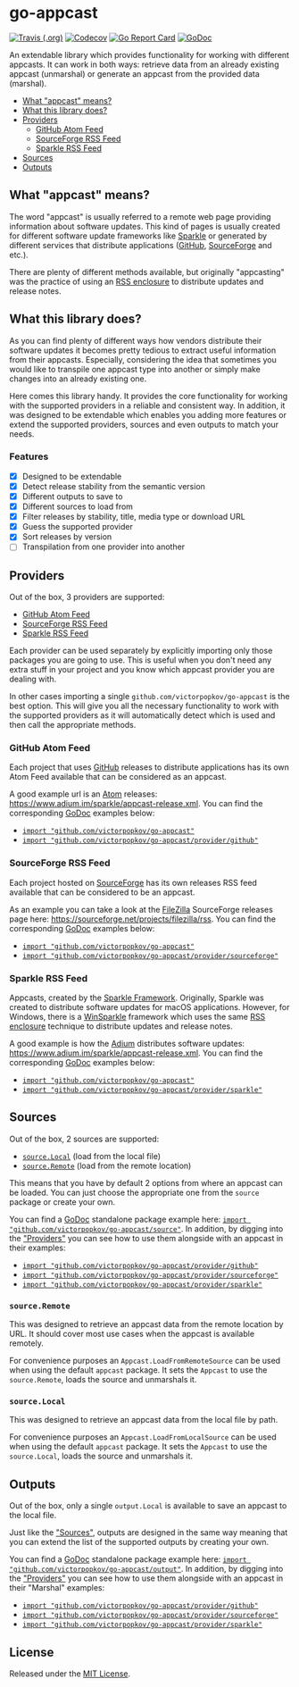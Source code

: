 # go-appcast

[![Travis (.org)](https://img.shields.io/travis/victorpopkov/go-appcast.svg)](https://travis-ci.org/victorpopkov/go-appcast)
[![Codecov](https://img.shields.io/codecov/c/github/victorpopkov/go-appcast.svg)](https://codecov.io/gh/victorpopkov/go-appcast)
[![Go Report Card](https://goreportcard.com/badge/github.com/victorpopkov/go-appcast)](https://goreportcard.com/report/github.com/victorpopkov/go-appcast)
[![GoDoc](https://godoc.org/github.com/victorpopkov/go-appcast?status.svg)](https://godoc.org/github.com/victorpopkov/go-appcast)

An extendable library which provides functionality for working with different
appcasts. It can work in both ways: retrieve data from an already existing
appcast (unmarshal) or generate an appcast from the provided data (marshal).

- [What "appcast" means?](#what-appcast-means)
- [What this library does?](#what-this-library-does)
- [Providers](#providers)
  - [GitHub Atom Feed](#github-atom-feed)
  - [SourceForge RSS Feed](#sourceforge-rss-feed)
  - [Sparkle RSS Feed](#sparkle-rss-feed)
- [Sources](#sources)
- [Outputs](#outputs)

## What "appcast" means?

The word "appcast" is usually referred to a remote web page providing
information about software updates. This kind of pages is usually created for
different software update frameworks like [Sparkle][] or generated by different
services that distribute applications ([GitHub][], [SourceForge][] and etc.).

There are plenty of different methods available, but originally "appcasting" was
the practice of using an [RSS enclosure][] to distribute updates and release
notes.

## What this library does?

As you can find plenty of different ways how vendors distribute their software
updates it becomes pretty tedious to extract useful information from their
appcasts. Especially, considering the idea that sometimes you would like to
transpile one appcast type into another or simply make changes into an already
existing one.

Here comes this library handy. It provides the core functionality for working
with the supported providers in a reliable and consistent way. In addition, it
was designed to be extendable which enables you adding more features or extend
the supported providers, sources and even outputs to match your needs.

### Features

- [x] Designed to be extendable
- [x] Detect release stability from the semantic version
- [x] Different outputs to save to
- [x] Different sources to load from
- [x] Filter releases by stability, title, media type or download URL
- [x] Guess the supported provider
- [x] Sort releases by version
- [ ] Transpilation from one provider into another

## Providers

Out of the box, 3 providers are supported:

- [GitHub Atom Feed](#github-atom-feed)
- [SourceForge RSS Feed](#sourceforge-rss-feed)
- [Sparkle RSS Feed](#sparkle-rss-feed)

Each provider can be used separately by explicitly importing only those packages
you are going to use. This is useful when you don't need any extra stuff in your
project and you know which appcast provider you are dealing with.

In other cases importing a single `github.com/victorpopkov/go-appcast` is the
best option. This will give you all the necessary functionality to work with the
supported providers as it will automatically detect which is used and then call
the appropriate methods.

### GitHub Atom Feed

Each project that uses [GitHub][] releases to distribute applications has its
own Atom Feed available that can be considered as an appcast.

A good example url is an [Atom](https://atom.io/) releases:
<https://www.adium.im/sparkle/appcast-release.xml>. You can find the
corresponding [GoDoc][] examples below:

- [`import "github.com/victorpopkov/go-appcast"`](https://godoc.org/github.com/victorpopkov/go-appcast)
- [`import "github.com/victorpopkov/go-appcast/provider/github"`](https://godoc.org/github.com/victorpopkov/go-appcast/provider/github)

### SourceForge RSS Feed

Each project hosted on [SourceForge][] has its own releases RSS feed available
that can be considered to be an appcast.

As an example you can take a look at the [FileZilla](https://filezilla-project.org/)
SourceForge releases page here: <https://sourceforge.net/projects/filezilla/rss>.
You can find the corresponding [GoDoc][] examples below:

- [`import "github.com/victorpopkov/go-appcast"`](https://godoc.org/github.com/victorpopkov/go-appcast)
- [`import "github.com/victorpopkov/go-appcast/provider/sourceforge"`](https://godoc.org/github.com/victorpopkov/go-appcast/provider/sourceforge)

### Sparkle RSS Feed

Appcasts, created by the [Sparkle Framework][]. Originally, Sparkle was created
to distribute software updates for macOS applications. However, for Windows,
there is a [WinSparkle](https://winsparkle.org/) framework which uses the same
[RSS enclosure][] technique to distribute updates and release notes.

A good example is how the [Adium](https://adium.im/) distributes software
updates: <https://www.adium.im/sparkle/appcast-release.xml>. You can find the
corresponding [GoDoc][] examples below:

- [`import "github.com/victorpopkov/go-appcast"`](https://godoc.org/github.com/victorpopkov/go-appcast)
- [`import "github.com/victorpopkov/go-appcast/provider/sparkle"`](https://godoc.org/github.com/victorpopkov/go-appcast/provider/sparkle)

## Sources

Out of the box, 2 sources are supported:

- [`source.Local`](#sourcelocal) (load from the local file)
- [`source.Remote`](#sourceremote) (load from the remote location)

This means that you have by default 2 options from where an appcast can be
loaded. You can just choose the appropriate one from the `source` package or
create your own.

You can find a [GoDoc][] standalone package example here:
[`import "github.com/victorpopkov/go-appcast/source"`](https://godoc.org/github.com/victorpopkov/go-appcast/source).
In addition, by digging into the ["Providers"](#providers) you can see how to
use them alongside with an appcast in their examples:

- [`import "github.com/victorpopkov/go-appcast/provider/github"`](https://godoc.org/github.com/victorpopkov/go-appcast/provider/github)
- [`import "github.com/victorpopkov/go-appcast/provider/sourceforge"`](https://godoc.org/github.com/victorpopkov/go-appcast/provider/sourceforge)
- [`import "github.com/victorpopkov/go-appcast/provider/sparkle"`](https://godoc.org/github.com/victorpopkov/go-appcast/provider/sparkle)

### `source.Remote`

This was designed to retrieve an appcast data from the remote location by URL.
It should cover most use cases when the appcast is available remotely.

For convenience purposes an `Appcast.LoadFromRemoteSource` can be used when
using the default `appcast` package. It sets the `Appcast` to use the
`source.Remote`, loads the source and unmarshals it.

### `source.Local`

This was designed to retrieve an appcast data from the local file by path.

For convenience purposes an `Appcast.LoadFromLocalSource` can be used when using
the default `appcast` package. It sets the `Appcast` to use the `source.Local`,
loads the source and unmarshals it.

## Outputs

Out of the box, only a single `output.Local` is available to save an appcast to
the local file.

Just like the ["Sources"](#sources), outputs are designed in the same way
meaning that you can extend the list of the supported outputs by creating your
own.

You can find a [GoDoc][] standalone package example here:
[`import "github.com/victorpopkov/go-appcast/output"`](https://godoc.org/github.com/victorpopkov/go-appcast/output).
In addition, by digging into the ["Providers"](#providers) you can see how to
use them alongside with an appcast in their "Marshal" examples:

- [`import "github.com/victorpopkov/go-appcast/provider/github"`](https://godoc.org/github.com/victorpopkov/go-appcast/provider/github)
- [`import "github.com/victorpopkov/go-appcast/provider/sourceforge"`](https://godoc.org/github.com/victorpopkov/go-appcast/provider/sourceforge)
- [`import "github.com/victorpopkov/go-appcast/provider/sparkle"`](https://godoc.org/github.com/victorpopkov/go-appcast/provider/sparkle)

## License

Released under the [MIT License](https://opensource.org/licenses/MIT).

[github]: https://github.com/
[godoc]: https://godoc.org/
[rss enclosure]: https://en.wikipedia.org/wiki/RSS_enclosure
[sourceforge]: https://sourceforge.net/
[sparkle framework]: https://sparkle-project.org/
[sparkle]: https://sparkle-project.org/
